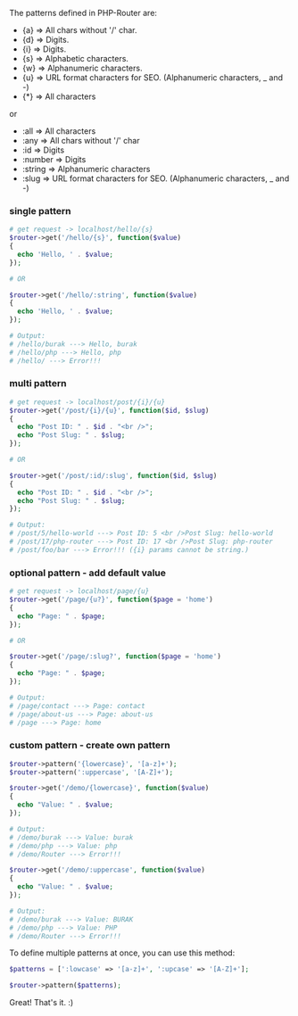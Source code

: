 The patterns defined in PHP-Router are:


- {a} => All chars without '/' char. 
- {d} => Digits. 
- {i} => Digits. 
- {s} => Alphabetic characters. 
- {w} => Alphanumeric characters. 
- {u} => URL format characters for SEO. (Alphanumeric characters, _ and -) 
- {*} => All characters

or

- :all => All characters
- :any => All chars without '/' char
- :id  => Digits
- :number  => Digits
- :string => Alphanumeric characters
- :slug => URL format characters for SEO. (Alphanumeric characters, _ and -) 


### single pattern
```php
# get request -> localhost/hello/{s}
$router->get('/hello/{s}', function($value)
{
  echo 'Hello, ' . $value;
});

# OR

$router->get('/hello/:string', function($value)
{
  echo 'Hello, ' . $value;
});

# Output:
# /hello/burak ---> Hello, burak
# /hello/php ---> Hello, php
# /hello/ ---> Error!!!
```

### multi pattern
```php
# get request -> localhost/post/{i}/{u}
$router->get('/post/{i}/{u}', function($id, $slug)
{
  echo "Post ID: " . $id . "<br />";
  echo "Post Slug: " . $slug;
});

# OR

$router->get('/post/:id/:slug', function($id, $slug)
{
  echo "Post ID: " . $id . "<br />";
  echo "Post Slug: " . $slug;
});

# Output:
# /post/5/hello-world ---> Post ID: 5 <br />Post Slug: hello-world
# /post/17/php-router ---> Post ID: 17 <br />Post Slug: php-router
# /post/foo/bar ---> Error!!! ({i} params cannot be string.)
```

### optional pattern - add default value
```php
# get request -> localhost/page/{u}
$router->get('/page/{u?}', function($page = 'home')
{
  echo "Page: " . $page;
});

# OR

$router->get('/page/:slug?', function($page = 'home')
{
  echo "Page: " . $page;
});

# Output:
# /page/contact ---> Page: contact
# /page/about-us ---> Page: about-us
# /page ---> Page: home
```

### custom pattern - create own pattern
```php
$router->pattern('{lowercase}', '[a-z]+');
$router->pattern(':uppercase', '[A-Z]+');

$router->get('/demo/{lowercase}', function($value)
{
  echo "Value: " . $value;
});

# Output:
# /demo/burak ---> Value: burak 
# /demo/php ---> Value: php
# /demo/Router ---> Error!!!

$router->get('/demo/:uppercase', function($value)
{
  echo "Value: " . $value;
});

# Output:
# /demo/burak ---> Value: BURAK 
# /demo/php ---> Value: PHP
# /demo/Router ---> Error!!!
```
To define multiple patterns at once, you can use this method:
```php
$patterns = [':lowcase' => '[a-z]+', ':upcase' => '[A-Z]+'];

$router->pattern($patterns);
```
Great! That's it. :)


